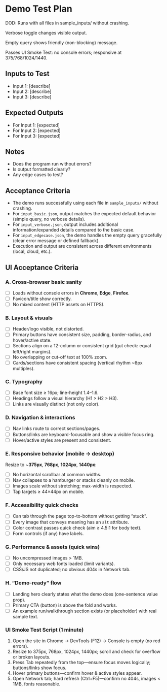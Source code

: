# Demo Test Plan

DOD:
Runs with all files in sample_inputs/ without crashing.

Verbose toggle changes visible output.

Empty query shows friendly (non-blocking) message.

Passes UI Smoke Test: no console errors; responsive at 375/768/1024/1440.

## Inputs to Test
- Input 1: [describe]
- Input 2: [describe]
- Input 3: [describe]

## Expected Outputs
- For Input 1: [expected]
- For Input 2: [expected]
- For Input 3: [expected]

## Notes
- Does the program run without errors?
- Is output formatted clearly?
- Any edge cases to test?

## Acceptance Criteria

- The demo runs successfully using each file in `sample_inputs/` without crashing.
- For `input_basic.json`, output matches the expected default behavior (simple query, no verbose details).
- For `input_verbose.json`, output includes additional information/expanded details compared to the basic case.
- For `input_edgecase.json`, the demo handles the empty query gracefully (clear error message or defined fallback).
- Execution and output are consistent across different environments (local, cloud, etc.).

## UI Acceptance Criteria

### A. Cross-browser basic sanity
- [ ] Loads without console errors in **Chrome**, **Edge**, **Firefox**.
- [ ] Favicon/title show correctly.
- [ ] No mixed content (HTTP assets on HTTPS).

### B. Layout & visuals
- [ ] Header/logo visible, not distorted.
- [ ] Primary buttons have consistent size, padding, border-radius, and hover/active state.
- [ ] Sections align on a 12-column or consistent grid (gut check: equal left/right margins).
- [ ] No overlapping or cut-off text at 100% zoom.
- [ ] Cards/sections have consistent spacing (vertical rhythm ~8px multiples).

### C. Typography
- [ ] Base font size ≥ 16px; line-height 1.4–1.6.
- [ ] Headings follow a visual hierarchy (H1 > H2 > H3).
- [ ] Links are visually distinct (not only color).

### D. Navigation & interactions
- [ ] Nav links route to correct sections/pages.
- [ ] Buttons/links are keyboard-focusable and show a visible focus ring.
- [ ] Hover/active styles are present and consistent.

### E. Responsive behavior (mobile → desktop)
Resize to ~**375px**, **768px**, **1024px**, **1440px**:
- [ ] No horizontal scrollbar at common widths.
- [ ] Nav collapses to a hamburger or stacks cleanly on mobile.
- [ ] Images scale without stretching; max-width is respected.
- [ ] Tap targets ≥ 44×44px on mobile.

### F. Accessibility quick checks
- [ ] Can tab through the page top-to-bottom without getting “stuck”.
- [ ] Every image that conveys meaning has an `alt` attribute.
- [ ] Color contrast passes quick check (aim ≥ 4.5:1 for body text).
- [ ] Form controls (if any) have labels.

### G. Performance & assets (quick wins)
- [ ] No uncompressed images > 1MB.
- [ ] Only necessary web fonts loaded (limit variants).
- [ ] CSS/JS not duplicated; no obvious 404s in Network tab.

### H. “Demo-ready” flow
- [ ] Landing hero clearly states what the demo does (one-sentence value prop).
- [ ] Primary CTA (button) is above the fold and works.
- [ ] An example run/walkthrough section exists (or placeholder) with real sample text.

### UI Smoke Test Script (1 minute)

1. Open the site in Chrome → DevTools (F12) → Console is empty (no red errors).
2. Resize to 375px, 768px, 1024px, 1440px; scroll and check for overflow or broken layouts.
3. Press Tab repeatedly from the top—ensure focus moves logically; buttons/links show focus.
4. Hover primary buttons—confirm hover & active styles appear.
5. Open Network tab; hard refresh (Ctrl+F5)—confirm no 404s, images < 1MB, fonts reasonable.

